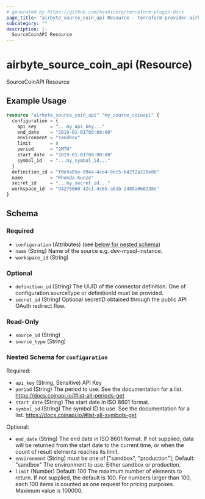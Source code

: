 ```yaml
---
# generated by https://github.com/hashicorp/terraform-plugin-docs
page_title: "airbyte_source_coin_api Resource - terraform-provider-airbyte"
subcategory: ""
description: |-
  SourceCoinAPI Resource
---
```


# airbyte_source_coin_api (Resource)

SourceCoinAPI Resource

## Example Usage

```terraform
resource "airbyte_source_coin_api" "my_source_coinapi" {
  configuration = {
    api_key     = "...my_api_key..."
    end_date    = "2019-01-01T00:00:00"
    environment = "sandbox"
    limit       = 8
    period      = "2MTH"
    start_date  = "2019-01-01T00:00:00"
    symbol_id   = "...my_symbol_id..."
  }
  definition_id = "f0e9a05e-994a-4ce4-9dc5-b42f2a228e88"
  name          = "Rhonda Kunze"
  secret_id     = "...my_secret_id..."
  workspace_id  = "d4275060-42c1-4c65-a61b-2485a060238e"
}
```

<!-- schema generated by tfplugindocs -->
## Schema

### Required

- `configuration` (Attributes) (see [below for nested schema](#nestedatt--configuration))
- `name` (String) Name of the source e.g. dev-mysql-instance.
- `workspace_id` (String)

### Optional

- `definition_id` (String) The UUID of the connector definition. One of configuration.sourceType or definitionId must be provided.
- `secret_id` (String) Optional secretID obtained through the public API OAuth redirect flow.

### Read-Only

- `source_id` (String)
- `source_type` (String)

<a id="nestedatt--configuration"></a>
### Nested Schema for `configuration`

Required:

- `api_key` (String, Sensitive) API Key
- `period` (String) The period to use. See the documentation for a list. https://docs.coinapi.io/#list-all-periods-get
- `start_date` (String) The start date in ISO 8601 format.
- `symbol_id` (String) The symbol ID to use. See the documentation for a list.
https://docs.coinapi.io/#list-all-symbols-get

Optional:

- `end_date` (String) The end date in ISO 8601 format. If not supplied, data will be returned
from the start date to the current time, or when the count of result
elements reaches its limit.
- `environment` (String) must be one of ["sandbox", "production"]; Default: "sandbox"
The environment to use. Either sandbox or production.
- `limit` (Number) Default: 100
The maximum number of elements to return. If not supplied, the default
is 100. For numbers larger than 100, each 100 items is counted as one
request for pricing purposes. Maximum value is 100000.



